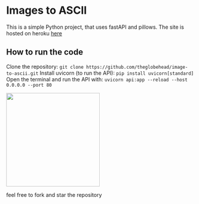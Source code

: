 # Images to ASCII

This is a simple Python project, that uses fastAPI and pillows.
The site is hosted on heroku [here](https://shrouded-lake-21821.herokuapp.com/)

## How to run the code

Clone the repository:
`git clone https://github.com/theglobehead/image-to-ascii.git`
Install uvicorn (to run the API):
`pip install uvicorn[standard]`
Open the terminal and run the API with:
`uvicorn api:app --reload --host 0.0.0.0 --port 80`

<img width="250px" src="https://upload.wikimedia.org/wikipedia/commons/4/4a/Wikipedia-Ascii.png"/>

feel free to fork and star the repository
